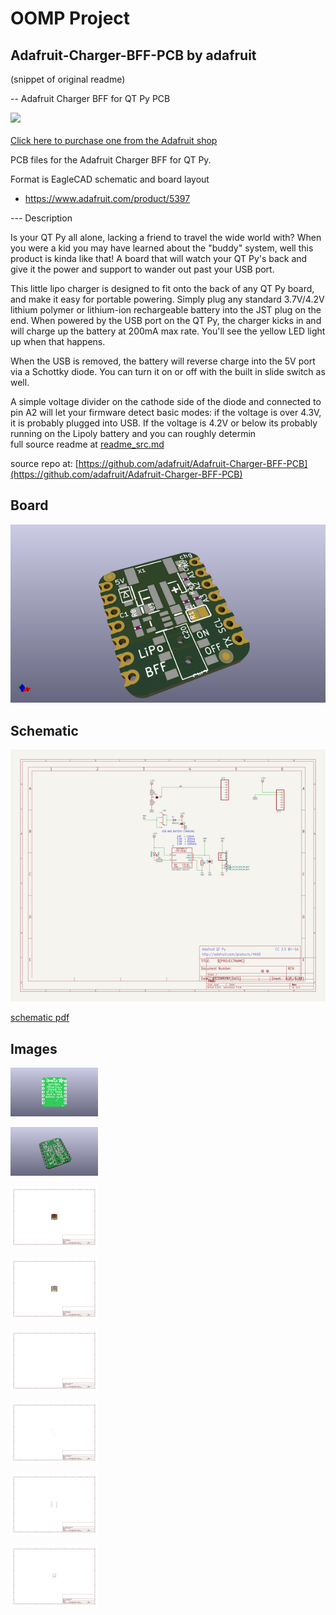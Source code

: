 # OOMP Project  
## Adafruit-Charger-BFF-PCB  by adafruit  
  
(snippet of original readme)  
  
-- Adafruit Charger BFF for QT Py PCB  
  
<a href="http://www.adafruit.com/products/5397"><img src="assets/5397.jpg?raw=true" width="500px"><br/>  
Click here to purchase one from the Adafruit shop</a>  
  
PCB files for the Adafruit Charger BFF for QT Py.   
  
Format is EagleCAD schematic and board layout  
* https://www.adafruit.com/product/5397  
  
--- Description  
  
Is your QT Py all alone, lacking a friend to travel the wide world with? When you were a kid you may have learned about the "buddy" system, well this product is kinda like that! A board that will watch your QT Py's back and give it the power and support to wander out past your USB port.  
  
This little lipo charger is designed to fit onto the back of any QT Py board, and make it easy for portable powering. Simply plug any standard 3.7V/4.2V lithium polymer or lithium-ion rechargeable battery into the JST plug on the end. When powered by the USB port on the QT Py, the charger kicks in and will charge up the battery at 200mA max rate. You'll see the yellow LED light up when that happens.  
  
When the USB is removed, the battery will reverse charge into the 5V port via a Schottky diode. You can turn it on or off with the built in slide switch as well.  
  
A simple voltage divider on the cathode side of the diode and connected to pin A2 will let your firmware detect basic modes: if the voltage is over 4.3V, it is probably plugged into USB. If the voltage is 4.2V or below its probably running on the Lipoly battery and you can roughly determin  
  full source readme at [readme_src.md](readme_src.md)  
  
source repo at: [https://github.com/adafruit/Adafruit-Charger-BFF-PCB](https://github.com/adafruit/Adafruit-Charger-BFF-PCB)  
## Board  
  
[![working_3d.png](working_3d_600.png)](working_3d.png)  
## Schematic  
  
[![working_schematic.png](working_schematic_600.png)](working_schematic.png)  
  
[schematic pdf](working_schematic.pdf)  
## Images  
  
[![working_3D_bottom.png](working_3D_bottom_140.png)](working_3D_bottom.png)  
  
[![working_3D_top.png](working_3D_top_140.png)](working_3D_top.png)  
  
[![working_assembly_page_01.png](working_assembly_page_01_140.png)](working_assembly_page_01.png)  
  
[![working_assembly_page_02.png](working_assembly_page_02_140.png)](working_assembly_page_02.png)  
  
[![working_assembly_page_03.png](working_assembly_page_03_140.png)](working_assembly_page_03.png)  
  
[![working_assembly_page_04.png](working_assembly_page_04_140.png)](working_assembly_page_04.png)  
  
[![working_assembly_page_05.png](working_assembly_page_05_140.png)](working_assembly_page_05.png)  
  
[![working_assembly_page_06.png](working_assembly_page_06_140.png)](working_assembly_page_06.png)  
